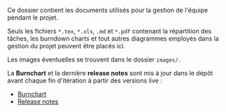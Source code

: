 Ce dossier contient les documents utilisés pour la gestion de l'équipe pendant le projet.

Seuls les fichiers `*.tex`, `*.xls`, `.md` et `*.pdf` contenant la répartition des tâches, les burndown charts
et tout autres diagrammes employés dans la gestion du projet peuvent être placés ici.

Les images éventuelles se trouvent dans le dossier `images/`.

La **Burnchart** et la dernière **release notes** sont mis à jour dans le dépôt avant chaque fin d'itération à partir des versions live :
- [Burnchart](https://docs.google.com/spreadsheets/d/12bXow5RU9gkQfcOoKnDDmdmB5R61CNctNYThfUJOqwY)
- [Release notes](https://docs.google.com/document/d/1W12SgQSwgTy61traTH-GX-e2LJgPrlsNmA1mzezNU3M)
